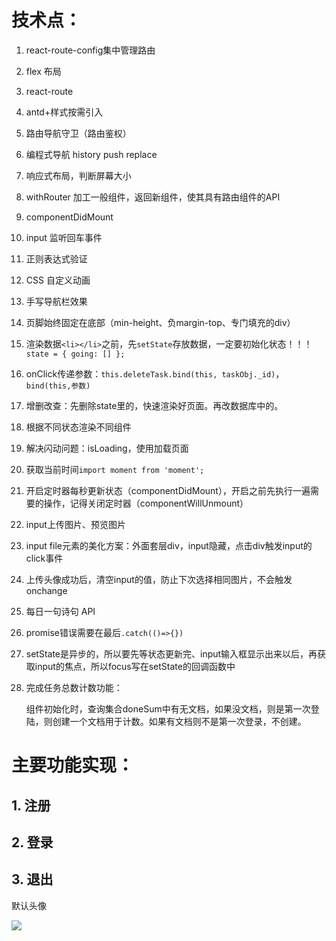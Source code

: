 # 技术点：

1. react-route-config集中管理路由

2. flex 布局

3. react-route

4. antd+样式按需引入

5. 路由导航守卫（路由鉴权）

6. 编程式导航 history push replace

7. 响应式布局，判断屏幕大小

8. withRouter 加工一般组件，返回新组件，使其具有路由组件的API

9. componentDidMount

10. input 监听回车事件

11. 正则表达式验证

12. CSS 自定义动画

13. 手写导航栏效果

14. 页脚始终固定在底部（min-height、负margin-top、专门填充的div）

15. 渲染数据`<li></li>`之前，先`setState`存放数据，一定要初始化状态！！！`state = { going: [] };`

16. onClick传递参数：`this.deleteTask.bind(this, taskObj._id)`，`bind(this,参数)`

17. 增删改查：先删除state里的，快速渲染好页面。再改数据库中的。

18. 根据不同状态渲染不同组件

19. 解决闪动问题：isLoading，使用加载页面

20. 获取当前时间`import moment from 'moment';`

21. 开启定时器每秒更新状态（componentDidMount），开启之前先执行一遍需要的操作，记得关闭定时器（componentWillUnmount）

22. input上传图片、预览图片

23. input file元素的美化方案：外面套层div，input隐藏，点击div触发input的click事件

24. 上传头像成功后，清空input的值，防止下次选择相同图片，不会触发onchange

25. 每日一句诗句 API

26. promise错误需要在最后`.catch(()=>{})`

27. setState是异步的，所以要先等状态更新完、input输入框显示出来以后，再获取input的焦点，所以focus写在setState的回调函数中

28. 完成任务总数计数功能：

    组件初始化时，查询集合doneSum中有无文档，如果没文档，则是第一次登陆，则创建一个文档用于计数。如果有文档则不是第一次登录，不创建。

# 主要功能实现：

## 1. 注册

## 2. 登录

## 3. 退出



默认头像

![](https://jack-img.oss-cn-hangzhou.aliyuncs.com/img/20210510203904.png)